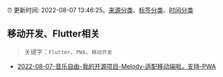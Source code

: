 :alarm_clock: 更新时间: 2022-08-07 13:46:25。[来源分类](../README.md)、[标签分类](../TAGS.md)、[时间分类](../TIMELINE.md)

## 移动开发、Flutter相关


> 关键字：`Flutter`、`PWA`、`移动开发`



- [2022-08-07-音乐自由-我的开源项目-Melody-适配移动端啦，支持-PWA](https://www.v2ex.com/t/871249) 